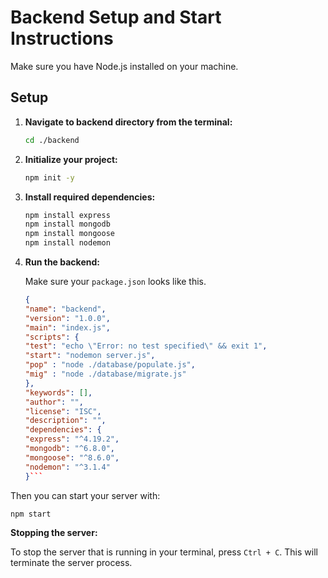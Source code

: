 # Backend Setup and Start Instructions

Make sure you have Node.js installed on your machine.

## Setup

1. **Navigate to backend directory from the terminal:**

    ```bash
    cd ./backend
    ```

2. **Initialize your project:**

    ```bash
    npm init -y
    ```

3. **Install required dependencies:**

    ```bash
    npm install express
    npm install mongodb
    npm install mongoose
    npm install nodemon
    ```

4. **Run the backend:**

   Make sure your `package.json` looks like this.

    ```json
    {
   "name": "backend",
   "version": "1.0.0",
   "main": "index.js",
   "scripts": {
   "test": "echo \"Error: no test specified\" && exit 1",
   "start": "nodemon server.js",
   "pop" : "node ./database/populate.js",
   "mig" : "node ./database/migrate.js"
   },
   "keywords": [],
   "author": "",
   "license": "ISC",
   "description": "",
   "dependencies": {
   "express": "^4.19.2",
   "mongodb": "^6.8.0",
   "mongoose": "^8.6.0",
   "nodemon": "^3.1.4"
   }```

Then you can start your server with:

```bash
npm start
```

**Stopping the server:**

To stop the server that is running in your terminal, press `Ctrl + C`. This will terminate the server process.



